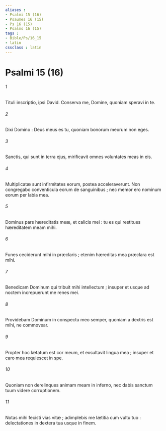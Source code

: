 ```yaml
---
aliases : 
- Psalmi 15 (16)
- Psaumes 16 (15)
- Ps 16 (15)
- Psalms 16 (15)
tags : 
- Bible/Ps/16_15
- latin
cssclass : latin
---
```


# Psalmi 15 (16)

###### 1
Tituli inscriptio, ipsi David. Conserva me, Domine, quoniam speravi in te.
###### 2
Dixi Domino : Deus meus es tu, quoniam bonorum meorum non eges.
###### 3
Sanctis, qui sunt in terra ejus, mirificavit omnes voluntates meas in eis.
###### 4
Multiplicatæ sunt infirmitates eorum, postea acceleraverunt. Non congregabo conventicula eorum de sanguinibus ; nec memor ero nominum eorum per labia mea.
###### 5
Dominus pars hæreditatis meæ, et calicis mei : tu es qui restitues hæreditatem meam mihi.
###### 6
Funes ceciderunt mihi in præclaris ; etenim hæreditas mea præclara est mihi.
###### 7
Benedicam Dominum qui tribuit mihi intellectum ; insuper et usque ad noctem increpuerunt me renes mei.
###### 8
Providebam Dominum in conspectu meo semper, quoniam a dextris est mihi, ne commovear.
###### 9
Propter hoc lætatum est cor meum, et exsultavit lingua mea ; insuper et caro mea requiescet in spe.
###### 10
Quoniam non derelinques animam meam in inferno, nec dabis sanctum tuum videre corruptionem.
###### 11
Notas mihi fecisti vias vitæ ; adimplebis me lætitia cum vultu tuo : delectationes in dextera tua usque in finem.
